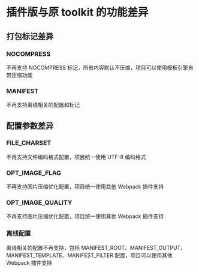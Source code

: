 # 插件版与原 toolkit 的功能差异

## 打包标记差异

### NOCOMPRESS

不再支持 NOCOMPRESS 标记，所有内容默认不压缩，项目可以使用模板引擎自带压缩功能

### MANIFEST

不再支持离线相关的配置和标记

## 配置参数差异

### FILE_CHARSET

不再支持文件编码格式配置，项目统一使用 UTF-8 编码格式

### OPT_IMAGE_FLAG

不再支持图片压缩优化配置，项目统一使用其他 Webpack 插件支持

### OPT_IMAGE_QUALITY

不再支持图片压缩优化配置，项目统一使用其他 Webpack 插件支持

### 离线配置

离线相关的配置不再支持，包括 MANIFEST_ROOT、MANIFEST_OUTPUT、MANIFEST_TEMPLATE、MANIFEST_FILTER 配置，项目可以使用其他 Webpack 插件支持


